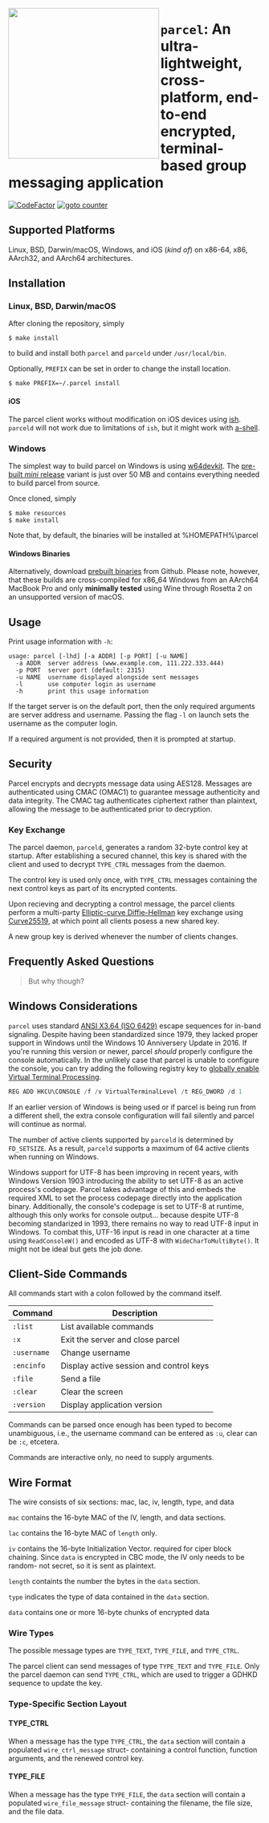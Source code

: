 [<img align="left" src="https://user-images.githubusercontent.com/52170171/155866095-645d9e43-57d8-4d77-b193-ba1618b75ce5.png" width="300"/>](https://user-images.githubusercontent.com/52170171/155866095-645d9e43-57d8-4d77-b193-ba1618b75ce5.png)

# `parcel`: An ultra-lightweight, cross-platform, end-to-end encrypted, terminal-based group messaging application

[![CodeFactor](https://www.codefactor.io/repository/github/jason-conway/parcel/badge)](https://www.codefactor.io/repository/github/jason-conway/parcel)
[![goto counter](https://img.shields.io/github/search/jason-conway/parcel/goto.svg)](https://github.com/jason-conway/parcel/search?q=goto)
## Supported Platforms

Linux, BSD, Darwin/macOS, Windows, and iOS (*kind of*) on x86-64, x86, AArch32, and AArch64 architectures.

## Installation

### Linux, BSD, Darwin/macOS

After cloning the repository, simply

```console
$ make install
```

to build and install both `parcel` and `parceld` under `/usr/local/bin`.

Optionally, `PREFIX` can be set in order to change the install location.

```console
$ make PREFIX=~/.parcel install
```

#### iOS

The parcel client works without modification on iOS devices using [ish](https://github.com/ish-app/ish). `parceld` will not work due to limitations of `ish`, but it might work with [a-shell](https://github.com/holzschu/a-shell).

### Windows

The simplest way to build parcel on Windows is using [w64devkit](https://github.com/skeeto/w64devkit). The [pre-built *mini* release](https://github.com/skeeto/w64devkit/releases/) variant is just over 50 MB and contains everything needed to build parcel from source.

Once cloned, simply

```console
$ make resources
$ make install
```

Note that, by default, the binaries will be installed at %HOMEPATH%\parcel

#### Windows Binaries

Alternatively, download [prebuilt binaries](https://github.com/jason-conway/parcel/releases/) from Github. Please note, however, that these builds are cross-compiled for x86_64 Windows from an AArch64 MacBook Pro and only **minimally tested** using Wine through Rosetta 2 on an unsupported version of macOS.

## Usage

Print usage information with `-h`:

    usage: parcel [-lhd] [-a ADDR] [-p PORT] [-u NAME]
      -a ADDR  server address (www.example.com, 111.222.333.444)
      -p PORT  server port (default: 2315)
      -u NAME  username displayed alongside sent messages
      -l       use computer login as username
      -h       print this usage information

If the target server is on the default port, then the only required arguments are server address and username. Passing the flag `-l` on launch sets the username as the computer login.

If a required argument is not provided, then it is prompted at startup.

## Security

Parcel encrypts and decrypts message data using AES128. Messages are authenticated using CMAC (OMAC1) to guarantee message authenticity and data integrity. The CMAC tag authenticates ciphertext rather than plaintext, allowing the message to be authenticated prior to decryption.

### Key Exchange

The parcel daemon, `parceld`, generates a random 32-byte control key at startup. After establishing a secured channel, this key is shared with the client and used to decrypt `TYPE_CTRL` messages from the daemon. 

The control key is used only once, with `TYPE_CTRL` messages containing the next control keys as part of its encrypted contents.

Upon recieving and decrypting a control message, the parcel clients perform a multi-party [Elliptic-curve Diffie-Hellman](https://en.wikipedia.org/wiki/Elliptic-curve_Diffie%E2%80%93Hellman) key exchange using [Curve25519](https://en.wikipedia.org/wiki/Curve25519), at which point all clients posess a new shared key.

A new group key is derived whenever the number of clients changes.

## Frequently Asked Questions

> But why though?

## Windows Considerations

`parcel` uses standard [ANSI X3.64 (ISO 6429)](https://nvlpubs.nist.gov/nistpubs/Legacy/FIPS/fipspub86.pdf) escape sequences for in-band signaling. Despite having been standardized since 1979, they lacked proper support in Windows until the Windows 10 Anniversery Update in 2016. If you're running this version or newer, parcel *should* properly configure the console automatically. In the unlikely case that parcel is unable to configure the console, you can try adding the following registry key to [globally enable Virtual Terminal Processing](https://superuser.com/questions/413073/windows-console-with-ansi-colors-handling).

```ps1
REG ADD HKCU\CONSOLE /f /v VirtualTerminalLevel /t REG_DWORD /d 1
```

If an earlier version of Windows is being used or if parcel is being run from a different shell, the extra console configuration will fail silently and parcel will continue as normal.

The number of active clients supported by `parceld` is determined by `FD_SETSIZE`. As a result, `parceld` supports a maximum of 64 active clients when running on Windows.

Windows support for UTF-8 has been improving in recent years, with Windows Version 1903 introducing the ability to set UTF-8 as an active process's codepage. Parcel takes advantage of this and embeds the required XML to set the process codepage directly into the application binary. Additionally, the console's codepage is set to UTF-8 at runtime, although this only works for console output... because despite UTF-8 becoming standarized in 1993, there remains no way to read UTF-8 input in Windows.
To combat this, UTF-16 input is read in one character at a time using `ReadConsoleW()` and encoded as UTF-8 with `WideCharToMultiByte()`. It might not be ideal but gets the job done.

## Client-Side Commands

All commands start with a colon followed by the command itself.

| Command     | Description                             |
| ----------- | --------------------------------------- |
| `:list`     | List available commands                 |
| `:x`        | Exit the server and close parcel        |
| `:username` | Change username                         |
| `:encinfo`  | Display active session and control keys |
| `:file`     | Send a file                             |
| `:clear`    | Clear the screen                        |
| `:version`  | Display application version             |

Commands can be parsed once enough has been typed to become unambiguous, i.e., the username command can be entered as `:u`, clear can be `:c`, etcetera.

Commands are interactive only, no need to supply arguments.


## Wire Format

The wire consists of six sections: mac, lac, iv, length, type, and data

`mac` contains the 16-byte MAC of the IV, length, and data sections.

`lac` contains the 16-byte MAC of `length` only.

`iv` contains the 16-byte Initialization Vector. required for ciper block chaining. Since `data` is encrypted in CBC mode, the IV only needs to be random- not secret, so it is sent as plaintext.

`length` containts the number the bytes in the `data` section.

`type` indicates the type of data contained in the `data` section. 

`data` contains one or more 16-byte chunks of encrypted data

### Wire Types

The possible message types are `TYPE_TEXT`, `TYPE_FILE`, and `TYPE_CTRL`.

The parcel client can send messages of type `TYPE_TEXT` and `TYPE_FILE`. Only the parcel daemon can send `TYPE_CTRL`, which are used to trigger a GDHKD sequence to update the key.

### Type-Specific Section Layout

#### TYPE_CTRL

When a message has the type `TYPE_CTRL`, the `data` section will contain a populated `wire_ctrl_message` struct- containing a control function, function arguments, and the renewed control key.

#### TYPE_FILE

When a message has the type `TYPE_FILE`, the `data` section will contain a populated `wire_file_message` struct- containing the filename, the file size, and the file data.
